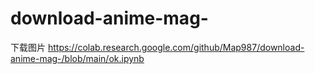 # download-anime-mag-
下载图片
https://colab.research.google.com/github/Map987/download-anime-mag-/blob/main/ok.ipynb
